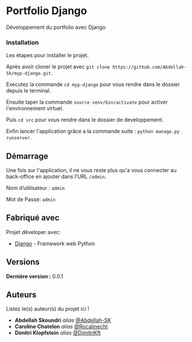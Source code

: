 # Portfolio Django

Développement du portfolio avec Django


### Installation

Les étapes pour installer le projet.

Après avoir cloner le projet avec ``git clone https://github.com/Abdellah-Sk/myp-django.git``.

Executez la commande ``cd myp-django`` pour vous rendre dans le dossier depuis le terminal.

Ensuite taper la commande ``source venv/bin/activate`` pour activer l'environnement virtuel.

Puis ``cd src`` pour vous rendre dans le dossier de developpement.

Enfin lancer l'application grâce a la commande suite : ``python manage.py runserver``.

## Démarrage

Une fois sur l'application, il ne vous reste plus qu'a vous connecter au back-office en ajouter dans l'URL ``/admin``.

Nom d’utilisateur :  ``admin``

Mot de Passe: ``admin`` 

## Fabriqué avec

Projet déveloper avec:

* [Django](https://www.djangoproject.com/) - Framework web Python

## Versions

**Dernière version :** 0.0.1

## Auteurs
Listez le(s) auteur(s) du projet ici !
* **Abdellah Skoundri** _alias_ [@Abdellah-SK](https://github.com/Abdellah-Sk)
* **Caroline Chatelon** _alias_ [@Rocalinecht](https://github.com/Rocalinecht)
* **Dimitri Klopfstein** _alias_ [@DimitriKft](https://github.com/DimitriKft)

